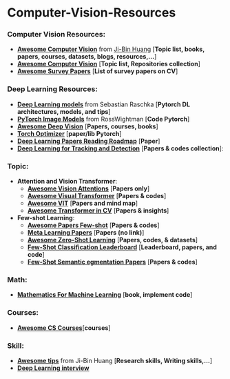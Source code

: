 # Computer-Vision-Resources


### Computer Vision Resources:
  + [**Awesome Computer Vision**](https://github.com/jbhuang0604/awesome-computer-vision) from [Ji-Bin Huang](https://jbhuang0604.github.io/) [**Topic list, books, papers, courses, datasets, blogs, resources,...**]
  + [**Awesome Computer Vision**](https://github.com/haofanwang/Awesome-Computer-Vision) [**Topic list, Repositories collection**]
  + [**Awesome Survey Papers**](https://github.com/Yutong-Zhou-cv/Awesome-Survey-Papers) [**List of survey papers on CV**]

### Deep Learning Resources:
  + [**Deep Learning models**](https://github.com/rasbt/deeplearning-models) from Sebastian Raschka [**Pytorch DL architectures, models, and tips**]
  + [**PyTorch Image Models**](https://github.com/rwightman/pytorch-image-models) from RossWightman [**Code Pytorch**] 
  + [**Awesome Deep Vision**](https://github.com/kjw0612/awesome-deep-vision) [**Papers, courses, books**]
  + [**Torch Optimizer**](https://github.com/jettify/pytorch-optimizer) [**paper/lib Pytorch**]
  + [**Deep Learning Papers Reading Roadmap**](https://github.com/floodsung/Deep-Learning-Papers-Reading-Roadmap) [**Paper**]
  + [**Deep Learning for Tracking and Detection**](https://github.com/abhineet123/Deep-Learning-for-Tracking-and-Detection) [**Papers & codes collection**]: 

### Topic:
  + **Attention and Vision Transformer**:
    + [**Awesome Vision Attentions**](https://github.com/MenghaoGuo/Awesome-Vision-Attentions) [**Papers only**]
    + [**Awesome Visual Transformer**](https://github.com/dk-liang/Awesome-Visual-Transformer) [**Papers & codes**]
    + [**Awesome VIT**](https://github.com/open-mmlab/awesome-vit) [**Papers and mind map**]
    + [**Awesome Transformer in CV**](https://github.com/Yutong-Zhou-cv/Awesome-Transformer-in-CV) [**Papers & insights**]
  + **Few-shot Learning**:
    + [**Awesome Papers Few-shot**](https://github.com/Duan-JM/awesome-papers-fewshot) [**Papers & codes**]
    + [**Meta Learning Papers**](https://github.com/floodsung/Meta-Learning-Papers) [**Papers (no link)**]
    + [**Awesome Zero-Shot Learning**](https://github.com/WilliamYi96/Awesome-Zero-Shot-Learning) [**Papers, codes, & datasets**]
    + [**Few-Shot Classification Leaderboard**](https://fewshot.org/miniimagenet.html) [**Leaderboard, papers, and code**]
    + [**Few-Shot Semantic egmentation Papers**](https://github.com/xiaomengyc/Few-Shot-Semantic-Segmentation-Papers) [**Papers & codes**]

### Math:
  + [**Mathematics For Machine Learning**](https://github.com/mml-book/mml-book.github.io) [**book, implement code**]

### Courses:
  + [**Awesome CS Courses**](https://github.com/prakhar1989/awesome-courses)[**courses**]

### Skill:
  + [**Awesome tips**](https://github.com/jbhuang0604/awesome-tips) from Ji-Bin Huang [**Research skills, Writing skills,...**]
  + [**Deep Learning interview**](https://github.com/BoltzmannEntropy/interviews.ai)

